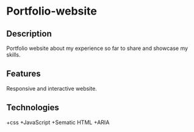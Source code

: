 # Portfolio-website 
## Description 
Portfolio website about my experience so far to share and showcase my skills.
## Features
Responsive and interactive website.
## Technologies 
+css
+JavaScript
+Sematic HTML
+ARIA

